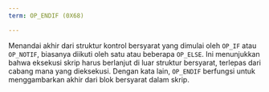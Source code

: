 ```yaml
---
term: OP_ENDIF (0X68)

---
```

Menandai akhir dari struktur kontrol bersyarat yang dimulai oleh `OP_IF` atau `OP_NOTIF`, biasanya diikuti oleh satu atau beberapa `OP_ELSE`. Ini menunjukkan bahwa eksekusi skrip harus berlanjut di luar struktur bersyarat, terlepas dari cabang mana yang dieksekusi. Dengan kata lain, `OP_ENDIF` berfungsi untuk menggambarkan akhir dari blok bersyarat dalam skrip.